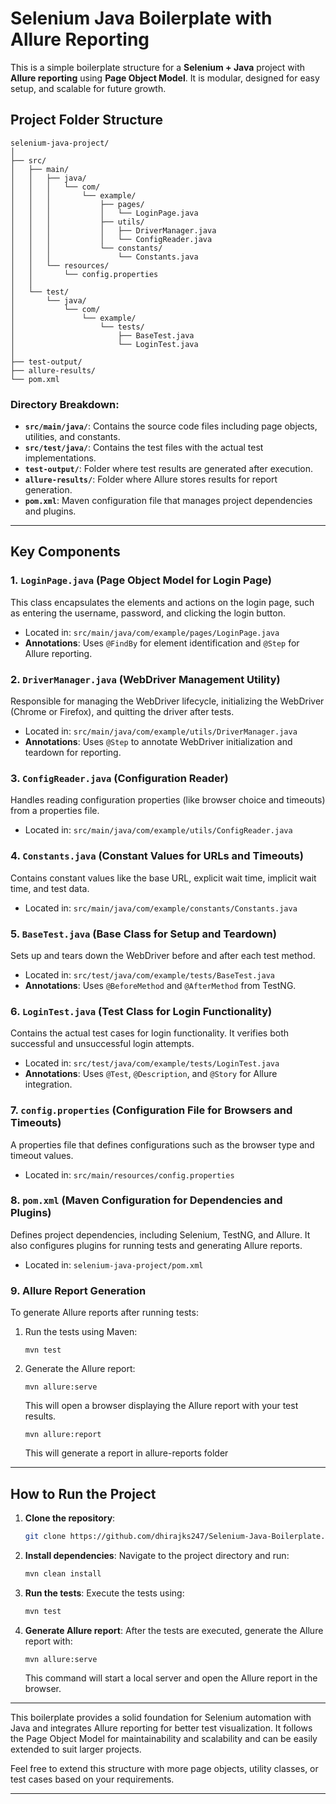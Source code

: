 # Selenium Java Boilerplate with Allure Reporting

This is a simple boilerplate structure for a **Selenium + Java** project with **Allure reporting** using **Page Object Model**. It is modular, designed for easy setup, and scalable for future growth.

## Project Folder Structure

```
selenium-java-project/
│
├── src/
│   ├── main/
│   │   ├── java/
│   │   │   └── com/
│   │   │       └── example/
│   │   │           ├── pages/
│   │   │           │   └── LoginPage.java
│   │   │           ├── utils/
│   │   │           │   ├── DriverManager.java
│   │   │           │   └── ConfigReader.java
│   │   │           └── constants/
│   │   │               └── Constants.java
│   │   └── resources/
│   │       └── config.properties
│   │
│   └── test/
│       └── java/
│           └── com/
│               └── example/
│                   └── tests/
│                       ├── BaseTest.java
│                       └── LoginTest.java
│
├── test-output/
├── allure-results/
└── pom.xml
```

### **Directory Breakdown:**

- **`src/main/java/`**: Contains the source code files including page objects, utilities, and constants.
- **`src/test/java/`**: Contains the test files with the actual test implementations.
- **`test-output/`**: Folder where test results are generated after execution.
- **`allure-results/`**: Folder where Allure stores results for report generation.
- **`pom.xml`**: Maven configuration file that manages project dependencies and plugins.

---

## Key Components

### **1. `LoginPage.java` (Page Object Model for Login Page)**

This class encapsulates the elements and actions on the login page, such as entering the username, password, and clicking the login button.

- Located in: `src/main/java/com/example/pages/LoginPage.java`
- **Annotations**: Uses `@FindBy` for element identification and `@Step` for Allure reporting.

### **2. `DriverManager.java` (WebDriver Management Utility)**

Responsible for managing the WebDriver lifecycle, initializing the WebDriver (Chrome or Firefox), and quitting the driver after tests.

- Located in: `src/main/java/com/example/utils/DriverManager.java`
- **Annotations**: Uses `@Step` to annotate WebDriver initialization and teardown for reporting.

### **3. `ConfigReader.java` (Configuration Reader)**

Handles reading configuration properties (like browser choice and timeouts) from a properties file.

- Located in: `src/main/java/com/example/utils/ConfigReader.java`

### **4. `Constants.java` (Constant Values for URLs and Timeouts)**

Contains constant values like the base URL, explicit wait time, implicit wait time, and test data.

- Located in: `src/main/java/com/example/constants/Constants.java`

### **5. `BaseTest.java` (Base Class for Setup and Teardown)**

Sets up and tears down the WebDriver before and after each test method.

- Located in: `src/test/java/com/example/tests/BaseTest.java`
- **Annotations**: Uses `@BeforeMethod` and `@AfterMethod` from TestNG.

### **6. `LoginTest.java` (Test Class for Login Functionality)**

Contains the actual test cases for login functionality. It verifies both successful and unsuccessful login attempts.

- Located in: `src/test/java/com/example/tests/LoginTest.java`
- **Annotations**: Uses `@Test`, `@Description`, and `@Story` for Allure integration.

### **7. `config.properties` (Configuration File for Browsers and Timeouts)**

A properties file that defines configurations such as the browser type and timeout values.

- Located in: `src/main/resources/config.properties`

### **8. `pom.xml` (Maven Configuration for Dependencies and Plugins)**

Defines project dependencies, including Selenium, TestNG, and Allure. It also configures plugins for running tests and generating Allure reports.

- Located in: `selenium-java-project/pom.xml`

### **9. Allure Report Generation**

To generate Allure reports after running tests:

1. Run the tests using Maven:
   ```
   mvn test
   ```
   
2. Generate the Allure report:
   ```
   mvn allure:serve
   ```
   This will open a browser displaying the Allure report with your test results.

   ```
   mvn allure:report
   ```
   This will generate a report in allure-reports folder

---

## How to Run the Project

1. **Clone the repository**:
   ```bash
   git clone https://github.com/dhirajks247/Selenium-Java-Boilerplate.git
   ```

2. **Install dependencies**:
   Navigate to the project directory and run:
   ```bash
   mvn clean install
   ```

3. **Run the tests**:
   Execute the tests using:
   ```bash
   mvn test
   ```

4. **Generate Allure report**:
   After the tests are executed, generate the Allure report with:
   ```bash
   mvn allure:serve
   ```
   This command will start a local server and open the Allure report in the browser.

---


This boilerplate provides a solid foundation for Selenium automation with Java and integrates Allure reporting for better test visualization. It follows the Page Object Model for maintainability and scalability and can be easily extended to suit larger projects.

Feel free to extend this structure with more page objects, utility classes, or test cases based on your requirements.

---
